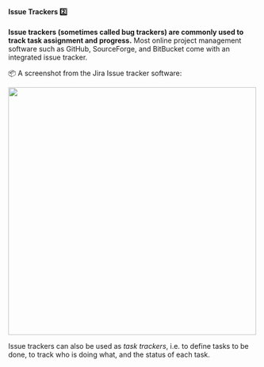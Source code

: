 <link rel="stylesheet" href="{{baseUrl}}/css/textbook.css">

<div class="website-content">

<div id="title">

#### Issue Trackers :two:

</div>

<div id="body">

**Issue trackers (sometimes called bug trackers) are commonly used to track task assignment and progress.** Most online project management software such as GitHub, SourceForge, and BitBucket come with an integrated issue tracker. 

<div v-closeable alt="Jira screenshot">

<tip-box> 

:package: A screenshot from the Jira Issue tracker software:
          
<img src="{{baseUrl}}/projectPlanning/issueTrackers/images/xjira.png" height="500" />
<p/>

</tip-box>
                 
</div>

Issue trackers can also be used as _task trackers_, i.e. to define tasks to be done, to track who is doing what, and the status of each task.

</div>

<div id="extras">

<include src="exercises.md" />

</div>

</div>
